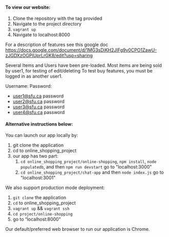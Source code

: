#### To view our website:

1. Clone the repository with the tag provided
2. Navigate to the project directory
3. `vagrant up`
4. Navigate to localhost:8000

For a description of features see this google doc
https://docs.google.com/document/d/1MG3sDiKH2JIFg9v0CPO1ZawU-zJGDXzOGPIUprLrGK8/edit?usp=sharing

Several Items and Users have been pre-loaded. Most items are being sold by user1, for testing of edit/deleting
To test buy features, you must be logged in as another user1.

Username:				Password:
* user1@sfu.ca		password
* user2@sfu.ca		password
* user3@sfu.ca		password
* user4@sfu.ca		password



#### Alternative instructions below:

You can launch our app locally by:
1. git clone the application
2. cd to online_shopping_project
3. our app has two part:
	1. `cd online_shopping_project/online-shopping`,
		 `npm install`,
		 `node populatedb`, and then `npm run devstart`
		 go to "localhost:3000"
	2. `cd online_shopping_project/chat-app` and then `node index.js`
		 go to "localhost:3001"

We also support production mode deployment:
1. `git clone` the application
2. `cd` to online_shopping_project
3. `vagrant up` && `vagrant ssh`
4. `cd project/online-shopping`
5. go to “localhost:8000"

Our default/preferred web browser to run our application is Chrome.
